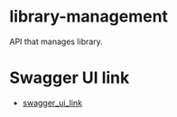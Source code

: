 # library-management
API that manages library.

# Swagger UI link

- [swagger_ui_link](https://petstore.swagger.io/?url=https://raw.githubusercontent.com/Ngitangita/OAS-TD1/OAS-TD2-STD22047/docs/api.yml)
